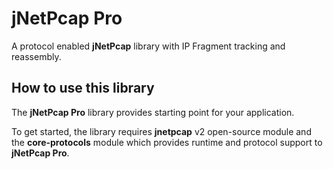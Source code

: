 # jNetPcap Pro
A protocol enabled **jNetPcap** library with IP Fragment tracking and reassembly.

## How to use this library
The **jNetPcap Pro** library provides starting point for your application. 

To get started, the library requires **jnetpcap** v2 open-source module and the **core-protocols** module which provides runtime and protocol support to **jNetPcap Pro**.
